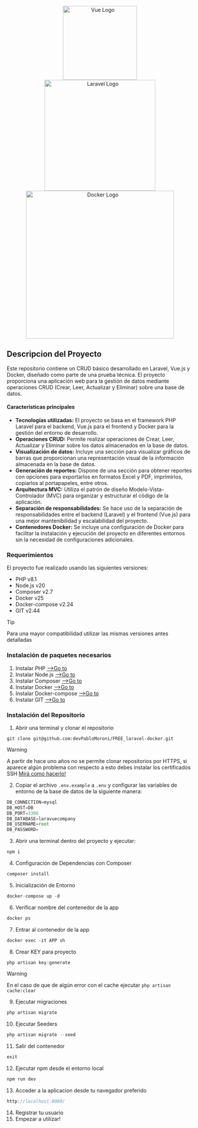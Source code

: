 <p align="center">
<img src="https://chatkitty.com/assets/images/feature-cbeb779dc53b732d404ab5c3d4c54940.png" alt="Vue Logo"  width="200">
<br>
<img src="https://raw.githubusercontent.com/laravel/art/master/logo-lockup/5%20SVG/2%20CMYK/1%20Full%20Color/laravel-logolockup-cmyk-red.svg" alt="Laravel Logo" width="300">
<br>
<img src="https://aulasoftwarelibre.github.io/taller-de-pas/Sesion-1/images/horizontal-logo-monochromatic-white.png" alt="Docker Logo" width="400">
</div>



## Descripcion del Proyecto

Este repositorio contiene un CRUD básico desarrollado en Laravel, Vue.js y Docker, diseñado como parte de una prueba técnica. El proyecto proporciona una aplicación web para la gestión de datos mediante operaciones CRUD (Crear, Leer, Actualizar y Eliminar) sobre una base de datos.
#### Características principales
- **Tecnologías utilizadas:** El proyecto se basa en el framework PHP Laravel para el backend, Vue.js para el frontend y Docker para la gestión del entorno de desarrollo.
- **Operaciones CRUD:** Permite realizar operaciones de Crear, Leer, Actualizar y Eliminar sobre los datos almacenados en la base de datos.
- **Visualización de datos:** Incluye una sección para visualizar gráficos de barras que proporcionan una representación visual de la información almacenada en la base de datos.
- **Generación de reportes:** Dispone de una sección para obtener reportes con opciones para exportarlos en formatos Excel y PDF, imprimirlos, copiarlos al portapapeles, entre otros.
- **Arquitectura MVC:** Utiliza el patrón de diseño Modelo-Vista-Controlador (MVC) para organizar y estructurar el código de la aplicación.
- **Separación de responsabilidades:** Se hace uso de la separación de responsabilidades entre el backend (Laravel) y el frontend (Vue.js) para una mejor mantenibilidad y escalabilidad del proyecto.
- **Contenedores Docker:** Se incluye una configuración de Docker para facilitar la instalación y ejecución del proyecto en diferentes entornos sin la necesidad de configuraciones adicionales.

### Requerimientos
El proyecto fue realizado usando las siguientes versiones:
- PHP v8.1
- Node.js v20
- Composer v2.7
- Docker v25
- Docker-compose v2.24
- GIT v2.44
> [!TIP]
> Para una mayor compatibilidad utilizar las mismas versiones antes detalladas

### Instalación de paquetes necesarios
1. Instalar PHP [-->Go to](https://www.php.net/manual/es/install.php)
2. Instalar Node.js [-->Go to](https://nodejs.org/en/download)
3. Instalar Composer [-->Go to](https://getcomposer.org/download/)
4. Instalar Docker [-->Go to](https://docs.docker.com/engine/install/)
5. Instalar Docker-compose [-->Go to](https://docs.docker.com/compose/install/)
6. Instalar GIT [-->Go to](https://git-scm.com/book/es/v2/Inicio---Sobre-el-Control-de-Versiones-Instalaci%C3%B3n-de-Git)

### Instalación del Repositorio
1. Abrir una terminal y clonar el repositorio
```git
git clone git@github.com:devPabloMoroni/FREE_laravel-docker.git
```
> [!WARNING]
> A partir de hace uno años no se permite clonar repositorios por HTTPS, si aparece algún problema con respecto a esto debes instalar los certificados SSH [Mirá como hacerlo!](https://docs.github.com/es/authentication/connecting-to-github-with-ssh/about-ssh)

2. Copiar el archivo `.env.example` a `.env` y configurar las variables de entorno de la base de datos de la siguiente manera:
```javascript
DB_CONNECTION=mysql
DB_HOST=DB
DB_PORT=3306
DB_DATABASE=laravuecompany
DB_USERNAME=root
DB_PASSWORD=
```
3. Abrir una terminal dentro del proyecto y ejecutar:
```javascript
npm i
```
4. Configuración de Dependencias con Composer
```javascript
composer install
```
5. Inicialización de Entorno
```javascript
docker-compose up -d
```
6. Verificar nombre del contenedor de la app
```javascript
docker ps
```
7. Entrar al contenedor de la app
```javascript
docker exec -it APP sh
```
8. Crear KEY para proyecto
```javascript
php artisan key:generate
```
> [!WARNING]
> En el caso de que de algún error con el cache ejecutar `php artisan cache:clear`

9. Ejecutar migraciones
```javascript
php artisan migrate
```
10. Ejecutar Seeders
```javascript
php artisan migrate --seed
```
11. Salir del contenedor
```javascript
exit
```
12. Ejecutar npm desde el entorno local
```javascript
npm run dev
```
13. Acceder a la aplicacion desde tu navegador preferido
```javascript
http://localhost:8000/
```
14. Registrar tu usuario
15. Empezar a utilizar!
